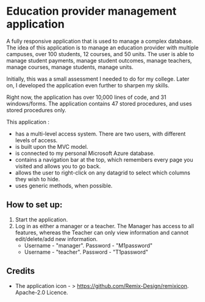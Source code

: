 #  Education provider management application

A fully responsive application that is used to manage a complex database. The idea of this application is to manage an education provider with multiple campuses, over 100 students, 12 courses, and 50 units.  The user is able to manage student payments, manage student outcomes, manage teachers, manage courses, manage students, manage units.

Initially, this was a small assessment I needed to do for my college. Later on, I developed the application even further to sharpen my skills.

Right now, the application has over 10,000 lines of code, and 31 windows/forms. The application contains 47 stored procedures, and uses stored procedures only.

This application :

- has a multi-level access system. There are two users, with different levels of access.
- is built upon the MVC model.
- is connected to my personal Microsoft Azure database. 
- contains a navigation bar at the top, which remembers every page you visited and allows you to go back.
- allows the user to right-click on any datagrid to select which columns they wish to hide.
- uses generic methods, when possible.

## How to set up:

1. Start the application.
2. Log in as either a manager or a teacher. The Manager has access to all features, whereas the Teacher can only view information and cannot edit/delete/add new information.
    - Username - "manager". Password - "M1password" 
    - Username - "teacher". Password - "T1password"

## Credits

- The application icon - > https://github.com/Remix-Design/remixicon. Apache-2.0 Licence.